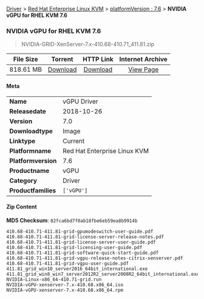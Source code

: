 
[Driver](/README.md)  >  [Red Hat Enterprise Linux KVM](/index/Driver/Red_Hat_Enterprise_Linux_KVM.md)  >  [platformVersion : 7.6](/index/Driver/Red_Hat_Enterprise_Linux_KVM/7.6.md)  >  **NVIDIA vGPU for RHEL KVM 7.6**


###    NVIDIA vGPU for RHEL KVM 7.6

> NVIDIA-GRID-XenServer-7.x-410.68-410.71_411.81.zip   


| **File Size** | **Torrent**  | **HTTP Link** | **Internet Archive** |
|:-------------:|:------------:|:-------------:|:--------------------:|
| 818.61 MB |  [Download](https://archive.org/download/nvgpu_NVIDIA-GRID-XenServer-7.x-410.68-410.71_411.81.zip_rebxl2op/nvgpu_NVIDIA-GRID-XenServer-7.x-410.68-410.71_411.81.zip_rebxl2op_archive.torrent)       | [Download](https://archive.org/compress/nvgpu_NVIDIA-GRID-XenServer-7.x-410.68-410.71_411.81.zip_rebxl2op) | [View Page](https://archive.org/details/nvgpu_NVIDIA-GRID-XenServer-7.x-410.68-410.71_411.81.zip_rebxl2op)       |

#### Meta

<table>
<tr><td><strong>Name</strong></td><td>vGPU Driver</td></tr>
<tr><td><strong>Releasedate</strong></td><td>2018-10-26</td></tr>
<tr><td><strong>Version</strong></td><td>7.0</td></tr>
<tr><td><strong>Downloadtype</strong></td><td>Image</td></tr>
<tr><td><strong>Linktype</strong></td><td>Current</td></tr>
<tr><td><strong>Platformname</strong></td><td>Red Hat Enterprise Linux KVM</td></tr>
<tr><td><strong>Platformversion</strong></td><td>7.6</td></tr>
<tr><td><strong>Productname</strong></td><td>vGPU</td></tr>
<tr><td><strong>Category</strong></td><td>Driver</td></tr>
<tr><td><strong>Productfamilies</strong></td><td><code>['vGPU']</code></td></tr>
</table>

#### Zip Content

**MD5 Checksum**: `02fca6bd7f0ab18fbe6eb59ea8b9914b`

```text
410.68-410.71-411.81-grid-gpumodeswitch-user-guide.pdf
410.68-410.71-411.81-grid-license-server-release-notes.pdf
410.68-410.71-411.81-grid-license-server-user-guide.pdf
410.68-410.71-411.81-grid-licensing-user-guide.pdf
410.68-410.71-411.81-grid-software-quick-start-guide.pdf
410.68-410.71-411.81-grid-vgpu-release-notes-citrix-xenserver.pdf
410.68-410.71-411.81-grid-vgpu-user-guide.pdf
411.81_grid_win10_server2016_64bit_international.exe
411.81_grid_win8_win7_server2012R2_server2008R2_64bit_international.exe
NVIDIA-Linux-x86_64-410.71-grid.run
NVIDIA-vGPU-xenserver-7.x-410.68.x86_64.iso
NVIDIA-vGPU-xenserver-7.x-410.68.x86_64.rpm
```